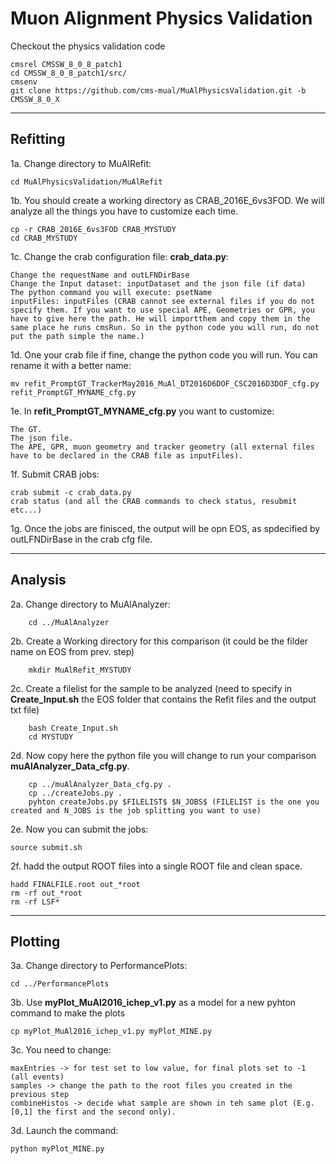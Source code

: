 # Muon Alignment Physics Validation

Checkout the physics validation code

    cmsrel CMSSW_8_0_8_patch1
    cd CMSSW_8_0_8_patch1/src/
    cmsenv
    git clone https://github.com/cms-mual/MuAlPhysicsValidation.git -b CMSSW_8_0_X

---
## Refitting

1a. Change directory to MuAlRefit:

    cd MuAlPhysicsValidation/MuAlRefit

1b. You should create a working directory as CRAB_2016E_6vs3FOD. We will analyze all the things you have to customize each time.

    cp -r CRAB_2016E_6vs3FOD CRAB_MYSTUDY
    cd CRAB_MYSTUDY

1c. Change the crab configuration file: **crab_data.py**:

    Change the requestName and outLFNDirBase 
    Change the Input dataset: inputDataset and the json file (if data)
    The python command you will execute: psetName
    inputFiles: inputFiles (CRAB cannot see external files if you do not specify them. If you want to use special APE, Geometries or GPR, you have to give here the path. He will importthem and copy them in the same place he runs cmsRun. So in the python code you will run, do not put the path simple the name.)

1d. One your crab file if fine, change the python code you will run. You can rename it with a better name:

    mv refit_PromptGT_TrackerMay2016_MuAl_DT2016D6DOF_CSC2016D3DOF_cfg.py refit_PromptGT_MYNAME_cfg.py
 
1e. In **refit_PromptGT_MYNAME_cfg.py** you want to customize:

    The GT.
    The json file.
    The APE, GPR, muon geometry and tracker geometry (all external files have to be declared in the CRAB file as inputFiles).

1f. Submit CRAB jobs:

    crab submit -c crab_data.py
    crab status (and all the CRAB commands to check status, resubmit etc...)

1g. Once the jobs are finisced, the output will be opn EOS, as spdecified by outLFNDirBase in the crab cfg file.

---
## Analysis

2a. Change directory to MuAlAnalyzer:

        cd ../MuAlAnalyzer

2b. Create a Working directory for this comparison (it could be the filder name on EOS from prev. step)

        mkdir MuAlRefit_MYSTUDY

2c. Create a filelist for the sample to be analyzed (need to specify in **Create_Input.sh** the EOS folder that contains the Refit files and the output txt file)

        bash Create_Input.sh 
        cd MYSTUDY

2d. Now copy here the python file you will change to run your comparison **muAlAnalyzer_Data_cfg.py**.
      
        cp ../muAlAnalyzer_Data_cfg.py .
        cp ../createJobs.py .
        pyhton createJobs.py $FILELIST$ $N_JOBS$ (FILELIST is the one you created and N_JOBS is the job splitting you want to use)

2e. Now you can submit the jobs:

    source submit.sh
    
2f. hadd the output ROOT files into a single ROOT file and clean space.
 
    hadd FINALFILE.root out_*root
    rm -rf out_*root
    rm -rf LSF*

---
## Plotting

3a. Change directory to PerformancePlots:

    cd ../PerformancePlots

3b. Use **myPlot_MuAl2016_ichep_v1.py** as a model for a new pyhton command to make the plots

    cp myPlot_MuAl2016_ichep_v1.py myPlot_MINE.py

3c. You need to change:
    
    maxEntries -> for test set to low value, for final plots set to -1 (all events)
    samples -> change the path to the root files you created in the previous step
    combineHistos -> decide what sample are shown in teh same plot (E.g. [0,1] the first and the second only).

3d. Launch the command:

    python myPlot_MINE.py
